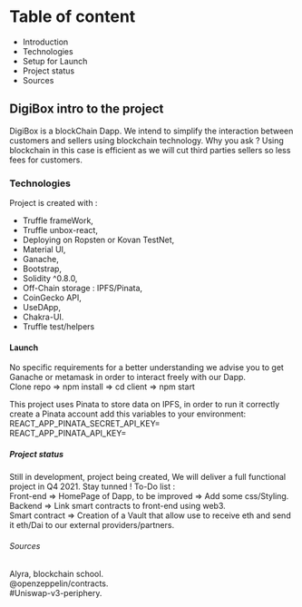 # Table of content
 * Introduction 
 * Technologies
 * Setup for Launch
 * Project status
 * Sources
 
## DigiBox intro to the project
DigiBox is a blockChain Dapp. We intend to simplify the interaction between customers and sellers using blockchain technology. Why you ask ? Using blockchain in this case is efficient as we will cut third parties sellers so less fees for customers.

### Technologies
Project is created with : 
 - Truffle frameWork,
 - Truffle unbox-react,
 - Deploying on Ropsten or Kovan TestNet,
 - Material UI,
 - Ganache,
 - Bootstrap,
 - Solidity ^0.8.0,
 - Off-Chain storage : IPFS/Pinata,
 - CoinGecko API,
 - UseDApp,
 - Chakra-UI.
 - Truffle test/helpers
   
 #### Launch 
  No specific requirements for a better understanding we advise you to get Ganache or metamask in order to interact freely with our Dapp.  
  Clone repo => npm install => cd client => npm start
  
  This project uses Pinata to store data on IPFS, in order to run it correctly create a Pinata account add this variables to your environment:  
  REACT_APP_PINATA_SECRET_API_KEY=  
  REACT_APP_PINATA_API_KEY=  
    
 ##### Project status
Still in development, project being created, We will deliver a full functional project in Q4 2021. Stay tunned !
To-Do list :  
Front-end  => HomePage of Dapp, to be improved => Add some css/Styling.  
Backend => Link smart contracts to front-end using web3.  
Smart contract => Creation of a Vault that allow use to receive eth and send it eth/Dai to our external providers/partners.  
  
###### Sources 
Alyra, blockchain school.  
@openzeppelin/contracts.  
#Uniswap-v3-periphery.              

